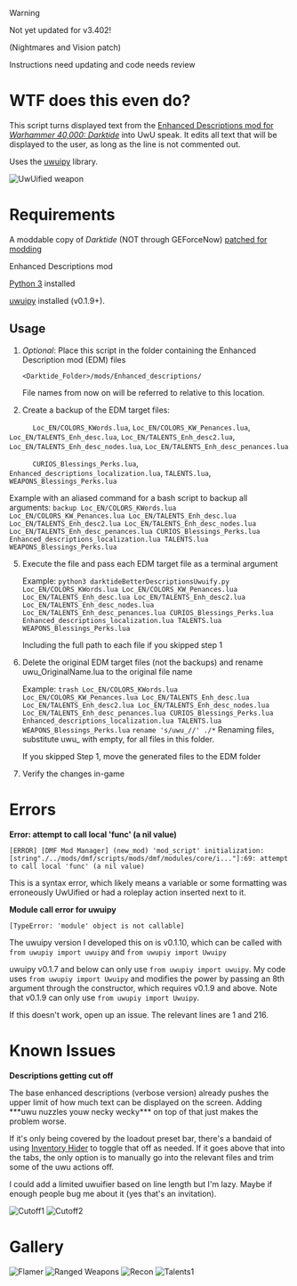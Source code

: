 > [!WARNING]
> Not yet updated for v3.402!
> 
> (Nightmares and Vision patch)
> 
> Instructions need updating and code needs review

# WTF does this even do?

This script turns displayed text from the [Enhanced Descriptions mod for *Warhammer 40,000: Darktide*](https://www.nexusmods.com/warhammer40kdarktide/mods/210) into UwU speak. It edits all text that will be displayed to the user, as long as the line is not commented out.

Uses the [uwuipy](https://github.com/Cuprum77/uwuipy) library.

![UwUified weapon](https://imgur.com/K603bvO.png)

# Requirements

A moddable copy of *Darktide* (NOT through GEForceNow) [patched for modding](https://dmf-docs.darkti.de/#/installing-mods)

Enhanced Descriptions mod

[Python 3](https://www.python.org/downloads/) installed

[uwuipy](https://github.com/Cuprum77/uwuipy) installed (v0.1.9+).

## Usage

1. *Optional*: Place this script in the folder containing the Enhanced Description mod (EDM) files

   ```<Darktide_Folder>/mods/Enhanced_descriptions/```

   File names from now on will be referred to relative to this location.

3. Create a backup of the EDM target files:

&emsp;&emsp;&emsp;`Loc_EN/COLORS_KWords.lua`, `Loc_EN/COLORS_KW_Penances.lua`, `Loc_EN/TALENTS_Enh_desc.lua`, `Loc_EN/TALENTS_Enh_desc2.lua`, `Loc_EN/TALENTS_Enh_desc_nodes.lua`, `Loc_EN/TALENTS_Enh_desc_penances.lua`

&emsp;&emsp;&emsp;`CURIOS_Blessings_Perks.lua`, `Enhanced_descriptions_localization.lua`, `TALENTS.lua`, `WEAPONS_Blessings_Perks.lua`

   Example with an aliased command for a bash script to backup all arguments: ```backup Loc_EN/COLORS_KWords.lua Loc_EN/COLORS_KW_Penances.lua Loc_EN/TALENTS_Enh_desc.lua Loc_EN/TALENTS_Enh_desc2.lua Loc_EN/TALENTS_Enh_desc_nodes.lua  Loc_EN/TALENTS_Enh_desc_penances.lua CURIOS_Blessings_Perks.lua Enhanced_descriptions_localization.lua TALENTS.lua WEAPONS_Blessings_Perks.lua```
   
5. Execute the file and pass each EDM target file as a terminal argument

   Example: ```python3 darktideBetterDescriptionsUwuify.py Loc_EN/COLORS_KWords.lua Loc_EN/COLORS_KW_Penances.lua Loc_EN/TALENTS_Enh_desc.lua Loc_EN/TALENTS_Enh_desc2.lua Loc_EN/TALENTS_Enh_desc_nodes.lua  Loc_EN/TALENTS_Enh_desc_penances.lua CURIOS_Blessings_Perks.lua Enhanced_descriptions_localization.lua TALENTS.lua WEAPONS_Blessings_Perks.lua```

   Including the full path to each file if you skipped step 1

6. Delete the original EDM target files (not the backups) and rename uwu_OriginalName.lua to the original file name

   Example: ```trash Loc_EN/COLORS_KWords.lua Loc_EN/COLORS_KW_Penances.lua Loc_EN/TALENTS_Enh_desc.lua Loc_EN/TALENTS_Enh_desc2.lua Loc_EN/TALENTS_Enh_desc_nodes.lua  Loc_EN/TALENTS_Enh_desc_penances.lua CURIOS_Blessings_Perks.lua Enhanced_descriptions_localization.lua TALENTS.lua WEAPONS_Blessings_Perks.lua```
            ```rename 's/uwu_//' ./*``` Renaming files, substitute uwu_ with empty, for all files in this folder.

   If you skipped Step 1, move the generated files to the EDM folder
  
8. Verify the changes in-game

# Errors
**Error: attempt to call local 'func' (a nil value)**

```
[ERROR] [DMF Mod Manager] (new_mod) 'mod_script' initialization: [string"./../mods/dmf/scripts/mods/dmf/modules/core/i..."]:69: attempt to call local 'func' (a nil value)
```

This is a syntax error, which likely means a variable or some formatting was erroneously UwUified or had a roleplay action inserted next to it.

**Module call error for uwuipy**

```
[TypeError: 'module' object is not callable]
```

The uwuipy version I developed this on is v0.1.10, which can be called with `from uwupiy import uwuipy` and `from uwupiy import Uwuipy`

uwuipy v0.1.7 and below can only use `from uwupiy import uwuipy`. My code uses `from uwupiy import Uwuipy` and modifies the power by passing an 8th argument through the constructor, which requires v0.1.9 and above. Note that v0.1.9 can only use `from uwupiy import Uwuipy`.

If this doesn't work, open up an issue. The relevant lines are 1 and 216.

# Known Issues

**Descriptions getting cut off**

The base enhanced descriptions (verbose version) already pushes the upper limit of how much text can be displayed on the screen. Adding \*\*\*uwu nuzzles youw necky wecky\*\*\* on top of that just makes the problem worse. 

If it's only being covered by the loadout preset bar, there's a bandaid of using [Inventory Hider](https://www.nexusmods.com/warhammer40kdarktide/mods/313) to toggle that off as needed. If it goes above that into the tabs, the only option is to manually go into the relevant files and trim some of the uwu actions off. 

I could add a limited uwuifier based on line length but I'm lazy. Maybe if enough people bug me about it (yes that's an invitation).

![Cutoff1](https://imgur.com/RBfE9C7.png)
![Cutoff2](https://imgur.com/AS1izjF.png)

# Gallery

![Flamer](https://imgur.com/bRrrpB0.png)
![Ranged Weapons](https://imgur.com/mF52XI1.png)
![Recon](https://imgur.com/DgE8amT.png)
![Talents1](https://imgur.com/K5HieQk.png)
